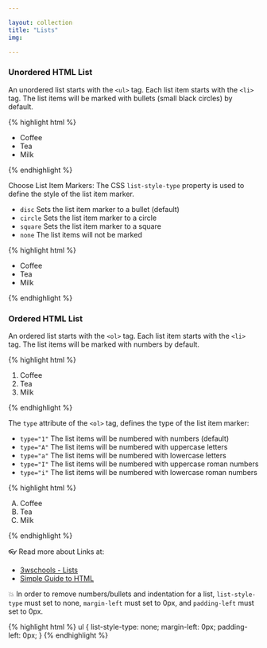 ```yaml
---

layout: collection
title: "Lists"
img:

---
```



### Unordered HTML List

An unordered list starts with the `<ul>` tag. Each list item starts with the `<li>` tag. The list items will be marked with bullets (small black circles) by default.

{% highlight html %}
  <ul>
    <li>Coffee</li>
    <li>Tea</li>
    <li>Milk</li>
  </ul>
{% endhighlight %}

Choose List Item Markers: The CSS `list-style-type` property is used to define the style of the list item marker.

- `disc` Sets the list item marker to a bullet (default)
- `circle` Sets the list item marker to a circle
- `square` Sets the list item marker to a square
- `none` The list items will not be marked

{% highlight html %}
  <ul style="list-style-type:disc">
    <li>Coffee</li>
    <li>Tea</li>
    <li>Milk</li>
  </ul>
{% endhighlight %}

### Ordered HTML List

An ordered list starts with the `<ol>` tag. Each list item starts with the `<li>` tag. The list items will be marked with numbers by default.

{% highlight html %}
  <ol>
    <li>Coffee</li>
    <li>Tea</li>
    <li>Milk</li>
  </ol>
{% endhighlight %}

The `type` attribute of the `<ol>` tag, defines the type of the list item marker:

- `type="1"` The list items will be numbered with numbers (default)
- `type="A"` The list items will be numbered with uppercase letters
- `type="a"` The list items will be numbered with lowercase letters
- `type="I"` The list items will be numbered with uppercase roman numbers
- `type="i"` The list items will be numbered with lowercase roman numbers

{% highlight html %}
  <ol type="A">
    <li>Coffee</li>
    <li>Tea</li>
    <li>Milk</li>
  </ol>
{% endhighlight %}

👓 Read more about Links at:

- [3wschools - Lists](https://www.w3schools.com/html/html_lists.asp)
- [Simple Guide to HTML](http://www.simplehtmlguide.com/lists.php)

💥 In order to remove numbers/bullets and indentation for a list, `list-style-type` must set to none, `margin-left` must set to 0px, and `padding-left` must set to 0px.

{% highlight html %}
  ul {
    list-style-type: none;
    margin-left: 0px;
    padding-left: 0px;
  }
{% endhighlight %}
